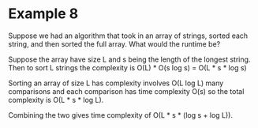 # Example 8


Suppose we had an algorithm that took in an array of strings, sorted each string, and then sorted the full
array. What would the runtime be?

Suppose the array have size L and s being the length of the longest string. Then to sort L strings the complexity is
O(L) * O(s log s) = O(L * s * log s)

Sorting an array of size L has complexity involves O(L log L) many comparisons and each comparison has time complexity O(s) so the total complexity is O(L * s * log L).

Combining the two gives time complexity of
O(L * s * (log s + log L)).
